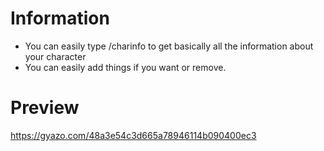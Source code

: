 # Information
* You can easily type /charinfo to get basically all the information about your character
* You can easily add things if you want or remove.

# Preview
https://gyazo.com/48a3e54c3d665a78946114b090400ec3 
